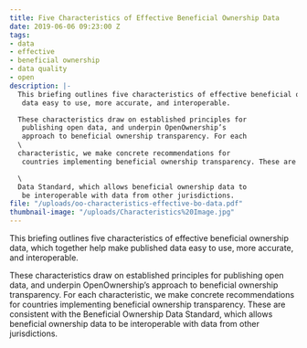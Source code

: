 ```yaml
---
title: Five Characteristics of Effective Beneficial Ownership Data
date: 2019-06-06 09:23:00 Z
tags:
- data
- effective
- beneficial ownership
- data quality
- open
description: |-
  This briefing outlines five characteristics of effective beneficial ownership data, which together help make published
   data easy to use, more accurate, and interoperable.

  These characteristics draw on established principles for
   publishing open data, and underpin OpenOwnership’s
   approach to beneficial ownership transparency. For each
  \
  characteristic, we make concrete recommendations for
   countries implementing beneficial ownership transparency. These are consistent with the Beneficial Ownership

  \
  Data Standard, which allows beneficial ownership data to
   be interoperable with data from other jurisdictions.
file: "/uploads/oo-characteristics-effective-bo-data.pdf"
thumbnail-image: "/uploads/Characteristics%20Image.jpg"
---
```


This briefing outlines five characteristics of effective beneficial ownership data, which together help make published data easy to use, more accurate, and interoperable.

These characteristics draw on established principles for publishing open data, and underpin OpenOwnership’s approach to beneficial ownership transparency. For each characteristic, we make concrete recommendations for countries implementing beneficial ownership transparency. These are consistent with the Beneficial Ownership Data Standard, which allows beneficial ownership data to
be interoperable with data from other jurisdictions.